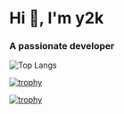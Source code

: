<!--<p align="center"> <img src="https://www.noxpc.es/images/unixfool.png" alt="unixfool"/></p>-->

<h1>Hi 👋, I'm y2k</h1>
<h3>A passionate developer</h3>

![Top Langs](https://github-readme-stats.vercel.app/api/top-langs/?username=unixfool&layout=compact&theme=dark)

[![trophy](https://github-profile-trophy.vercel.app/?username=unixfool)](https://github.com/ryo-ma/github-profile-trophy)

[![trophy](https://github-profile-trophy.vercel.app/?username=unixfool&theme=onedark)](https://github.com/ryo-ma/github-profile-trophy)
